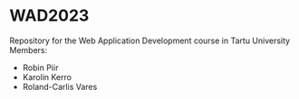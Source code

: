 # WAD2023
Repository for the Web Application Development course in Tartu University
Members:
* Robin Piir
* Karolin Kerro
* Roland-Carlis Vares
